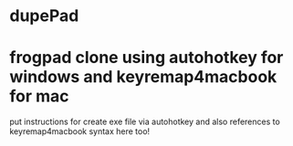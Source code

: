 dupePad
========
frogpad clone using autohotkey for windows
and keyremap4macbook for mac
========
put instructions for create exe file via autohotkey
and also references to keyremap4macbook syntax here too!
